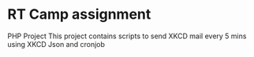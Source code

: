 # RT Camp assignment
PHP Project
This project contains scripts to send XKCD mail every 5 mins using XKCD Json and cronjob
